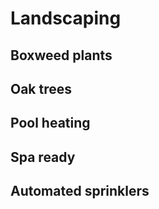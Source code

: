 # Landscaping

## Boxweed plants

## Oak trees

## Pool heating

## Spa ready

## Automated sprinklers